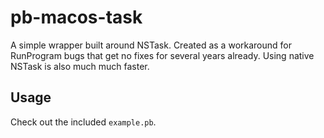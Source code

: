 # pb-macos-task
A simple wrapper built around NSTask. Created as a workaround for RunProgram bugs that get no fixes for several years already. Using native NSTask is also much much faster.

## Usage
Check out the included `example.pb`.